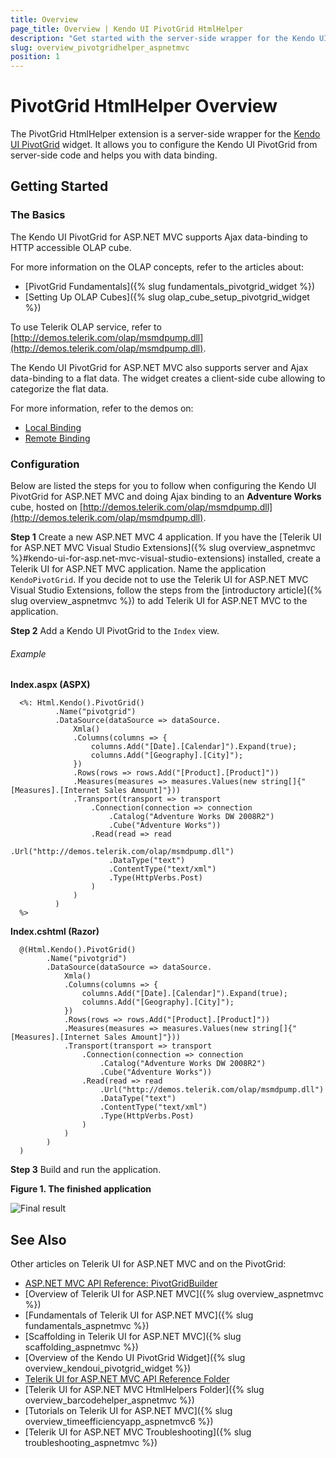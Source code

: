 ```yaml
---
title: Overview
page_title: Overview | Kendo UI PivotGrid HtmlHelper
description: "Get started with the server-side wrapper for the Kendo UI PivotGrid widget for ASP.NET MVC."
slug: overview_pivotgridhelper_aspnetmvc
position: 1
---
```


# PivotGrid HtmlHelper Overview

The PivotGrid HtmlHelper extension is a server-side wrapper for the [Kendo UI PivotGrid](/api/web/pivotgrid) widget. It allows you to configure the Kendo UI PivotGrid from server-side code and helps you with data binding.

## Getting Started

### The Basics

The Kendo UI PivotGrid for ASP.NET MVC supports Ajax data-binding to HTTP accessible OLAP cube.

For more information on the OLAP concepts, refer to the articles about:

- [PivotGrid Fundamentals]({% slug fundamentals_pivotgrid_widget %})
- [Setting Up OLAP Cubes]({% slug olap_cube_setup_pivotgrid_widget %})

To use Telerik OLAP service, refer to [http://demos.telerik.com/olap/msmdpump.dll](http://demos.telerik.com/olap/msmdpump.dll).

The Kendo UI PivotGrid for ASP.NET MVC also supports server and Ajax data-binding to a flat data. The widget creates a client-side cube allowing to categorize the flat data.

For more information, refer to the demos on:

- [Local Binding](http://demos.telerik.com/aspnet-mvc/pivotgrid/local-flat-data-binding)
- [Remote Binding](http://demos.telerik.com/aspnet-mvc/pivotgrid/remote-flat-data-binding)

### Configuration

Below are listed the steps for you to follow when configuring the Kendo UI PivotGrid for ASP.NET MVC and doing Ajax binding to an **Adventure Works** cube, hosted on [http://demos.telerik.com/olap/msmdpump.dll](http://demos.telerik.com/olap/msmdpump.dll).

**Step 1** Create a new ASP.NET MVC 4 application. If you have the [Telerik UI for ASP.NET MVC Visual Studio Extensions]({% slug overview_aspnetmvc %}#kendo-ui-for-asp.net-mvc-visual-studio-extensions) installed, create a Telerik UI for ASP.NET MVC application. Name the application `KendoPivotGrid`. If you decide not to use the Telerik UI for ASP.NET MVC Visual Studio Extensions, follow the steps from the [introductory article]({% slug overview_aspnetmvc %}) to add Telerik UI for ASP.NET MVC to the application.

**Step 2** Add a Kendo UI PivotGrid to the `Index` view.

###### Example

**Index.aspx (ASPX)**

      <%: Html.Kendo().PivotGrid()
              .Name("pivotgrid")
              .DataSource(dataSource => dataSource.
                  Xmla()
                  .Columns(columns => {
                      columns.Add("[Date].[Calendar]").Expand(true);
                      columns.Add("[Geography].[City]");
                  })
                  .Rows(rows => rows.Add("[Product].[Product]"))
                  .Measures(measures => measures.Values(new string[]{"[Measures].[Internet Sales Amount]"}))
                  .Transport(transport => transport
                      .Connection(connection => connection
                          .Catalog("Adventure Works DW 2008R2")
                          .Cube("Adventure Works"))
                      .Read(read => read
                          .Url("http://demos.telerik.com/olap/msmdpump.dll")
                          .DataType("text")
                          .ContentType("text/xml")
                          .Type(HttpVerbs.Post)
                      )
                  )
              )
      %>

**Index.cshtml (Razor)**

      @(Html.Kendo().PivotGrid()
            .Name("pivotgrid")
            .DataSource(dataSource => dataSource.
                Xmla()
                .Columns(columns => {
                    columns.Add("[Date].[Calendar]").Expand(true);
                    columns.Add("[Geography].[City]");
                })
                .Rows(rows => rows.Add("[Product].[Product]"))
                .Measures(measures => measures.Values(new string[]{"[Measures].[Internet Sales Amount]"}))
                .Transport(transport => transport
                    .Connection(connection => connection
                        .Catalog("Adventure Works DW 2008R2")
                        .Cube("Adventure Works"))
                    .Read(read => read
                        .Url("http://demos.telerik.com/olap/msmdpump.dll")
                        .DataType("text")
                        .ContentType("text/xml")
                        .Type(HttpVerbs.Post)
                    )
                )
            )
      )

**Step 3** Build and run the application.

**Figure 1. The finished application**

![Final result](/aspnet-mvc/helpers/pivotgrid/images/pivotgrid.png)

## See Also

Other articles on Telerik UI for ASP.NET MVC and on the PivotGrid:

* [ASP.NET MVC API Reference: PivotGridBuilder](/api/aspnet-mvc/Kendo.Mvc.UI.Fluent/PivotGridBuilder)
* [Overview of Telerik UI for ASP.NET MVC]({% slug overview_aspnetmvc %})
* [Fundamentals of Telerik UI for ASP.NET MVC]({% slug fundamentals_aspnetmvc %})
* [Scaffolding in Telerik UI for ASP.NET MVC]({% slug scaffolding_aspnetmvc %})
* [Overview of the Kendo UI PivotGrid Widget]({% slug overview_kendoui_pivotgrid_widget %})
* [Telerik UI for ASP.NET MVC API Reference Folder](/api/aspnet-mvc/Kendo.Mvc/AggregateFunction)
* [Telerik UI for ASP.NET MVC HtmlHelpers Folder]({% slug overview_barcodehelper_aspnetmvc %})
* [Tutorials on Telerik UI for ASP.NET MVC]({% slug overview_timeefficiencyapp_aspnetmvc6 %})
* [Telerik UI for ASP.NET MVC Troubleshooting]({% slug troubleshooting_aspnetmvc %})
